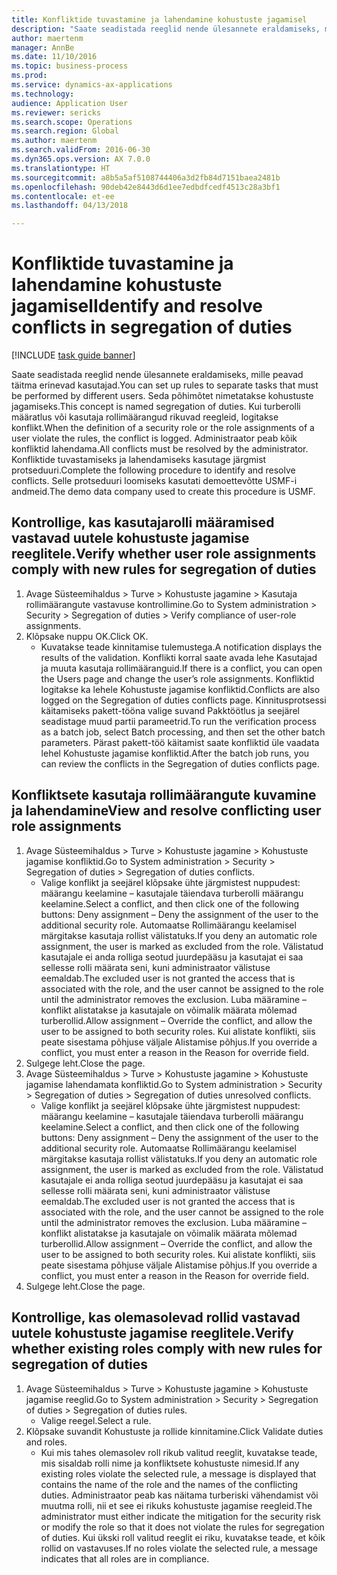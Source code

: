 ```yaml
--- 
title: Konfliktide tuvastamine ja lahendamine kohustuste jagamisel
description: "Saate seadistada reeglid nende ülesannete eraldamiseks, mille peavad täitma erinevad kasutajad."
author: maertenm
manager: AnnBe
ms.date: 11/10/2016
ms.topic: business-process
ms.prod: 
ms.service: dynamics-ax-applications
ms.technology: 
audience: Application User
ms.reviewer: sericks
ms.search.scope: Operations
ms.search.region: Global
ms.author: maertenm
ms.search.validFrom: 2016-06-30
ms.dyn365.ops.version: AX 7.0.0
ms.translationtype: HT
ms.sourcegitcommit: a8b5a5af5108744406a3d2fb84d7151baea2481b
ms.openlocfilehash: 90deb42e8443d6d1ee7edbdfcedf4513c28a3bf1
ms.contentlocale: et-ee
ms.lasthandoff: 04/13/2018

---
```

# <a name="identify-and-resolve-conflicts-in-segregation-of-duties"></a><span data-ttu-id="7de33-103">Konfliktide tuvastamine ja lahendamine kohustuste jagamisel</span><span class="sxs-lookup"><span data-stu-id="7de33-103">Identify and resolve conflicts in segregation of duties</span></span>

[!INCLUDE [task guide banner](../../includes/task-guide-banner.md)]

<span data-ttu-id="7de33-104">Saate seadistada reeglid nende ülesannete eraldamiseks, mille peavad täitma erinevad kasutajad.</span><span class="sxs-lookup"><span data-stu-id="7de33-104">You can set up rules to separate tasks that must be performed by different users.</span></span> <span data-ttu-id="7de33-105">Seda põhimõtet nimetatakse kohustuste jagamiseks.</span><span class="sxs-lookup"><span data-stu-id="7de33-105">This concept is named segregation of duties.</span></span> <span data-ttu-id="7de33-106">Kui turberolli määratlus või kasutaja rollimäärangud rikuvad reegleid, logitakse konflikt.</span><span class="sxs-lookup"><span data-stu-id="7de33-106">When the definition of a security role or the role assignments of a user violate the rules, the conflict is logged.</span></span> <span data-ttu-id="7de33-107">Administraator peab kõik konfliktid lahendama.</span><span class="sxs-lookup"><span data-stu-id="7de33-107">All conflicts must be resolved by the administrator.</span></span> <span data-ttu-id="7de33-108">Konfliktide tuvastamiseks ja lahendamiseks kasutage järgmist protseduuri.</span><span class="sxs-lookup"><span data-stu-id="7de33-108">Complete the following procedure to identify and resolve conflicts.</span></span> <span data-ttu-id="7de33-109">Selle protseduuri loomiseks kasutati demoettevõtte USMF-i andmeid.</span><span class="sxs-lookup"><span data-stu-id="7de33-109">The demo data company used to create this procedure is USMF.</span></span>


## <a name="verify-whether-user-role-assignments-comply-with-new-rules-for-segregation-of-duties"></a><span data-ttu-id="7de33-110">Kontrollige, kas kasutajarolli määramised vastavad uutele kohustuste jagamise reeglitele.</span><span class="sxs-lookup"><span data-stu-id="7de33-110">Verify whether user role assignments comply with new rules for segregation of duties</span></span>
1. <span data-ttu-id="7de33-111">Avage Süsteemihaldus > Turve > Kohustuste jagamine > Kasutaja rollimäärangute vastavuse kontrollimine.</span><span class="sxs-lookup"><span data-stu-id="7de33-111">Go to System administration > Security > Segregation of duties > Verify compliance of user-role assignments.</span></span>
2. <span data-ttu-id="7de33-112">Klõpsake nuppu OK.</span><span class="sxs-lookup"><span data-stu-id="7de33-112">Click OK.</span></span>
    * <span data-ttu-id="7de33-113">Kuvatakse teade kinnitamise tulemustega.</span><span class="sxs-lookup"><span data-stu-id="7de33-113">A notification displays the results of the validation.</span></span>     <span data-ttu-id="7de33-114">Konflikti korral saate avada lehe Kasutajad ja muuta kasutaja rollimääranguid.</span><span class="sxs-lookup"><span data-stu-id="7de33-114">If there is a conflict, you can open the Users page and change the user’s role assignments.</span></span> <span data-ttu-id="7de33-115">Konfliktid logitakse ka lehele Kohustuste jagamise konfliktid.</span><span class="sxs-lookup"><span data-stu-id="7de33-115">Conflicts are also logged on the Segregation of duties conflicts page.</span></span>     <span data-ttu-id="7de33-116">Kinnitusprotsessi käitamiseks pakett-tööna valige suvand Pakktöötlus ja seejärel seadistage muud partii parameetrid.</span><span class="sxs-lookup"><span data-stu-id="7de33-116">To run the verification process as a batch job, select Batch processing, and then set the other batch parameters.</span></span> <span data-ttu-id="7de33-117">Pärast pakett-töö käitamist saate konfliktid üle vaadata lehel Kohustuste jagamise konfliktid.</span><span class="sxs-lookup"><span data-stu-id="7de33-117">After the batch job runs, you can review the conflicts in the Segregation of duties conflicts page.</span></span>  

## <a name="view-and-resolve-conflicting-user-role-assignments"></a><span data-ttu-id="7de33-118">Konfliktsete kasutaja rollimäärangute kuvamine ja lahendamine</span><span class="sxs-lookup"><span data-stu-id="7de33-118">View and resolve conflicting user role assignments</span></span>
1. <span data-ttu-id="7de33-119">Avage Süsteemihaldus > Turve > Kohustuste jagamine > Kohustuste jagamise konfliktid.</span><span class="sxs-lookup"><span data-stu-id="7de33-119">Go to System administration > Security > Segregation of duties > Segregation of duties conflicts.</span></span>
    * <span data-ttu-id="7de33-120">Valige konflikt ja seejärel klõpsake ühte järgmistest nuppudest: määrangu keelamine – kasutajale täiendava turberolli määrangu keelamine.</span><span class="sxs-lookup"><span data-stu-id="7de33-120">Select a conflict, and then click one of the following buttons:     Deny assignment – Deny the assignment of the user to the additional security role.</span></span> <span data-ttu-id="7de33-121">Automaatse Rollimäärangu keelamisel märgitakse kasutaja rollist välistatuks.</span><span class="sxs-lookup"><span data-stu-id="7de33-121">If you deny an automatic role assignment, the user is marked as excluded from the role.</span></span> <span data-ttu-id="7de33-122">Välistatud kasutajale ei anda rolliga seotud juurdepääsu ja kasutajat ei saa sellesse rolli määrata seni, kuni administraator välistuse eemaldab.</span><span class="sxs-lookup"><span data-stu-id="7de33-122">The excluded user is not granted the access that is associated with the role, and the user cannot be assigned to the role until the administrator removes the exclusion.</span></span>     <span data-ttu-id="7de33-123">Luba määramine – konflikt alistatakse ja kasutajale on võimalik määrata mõlemad turberollid.</span><span class="sxs-lookup"><span data-stu-id="7de33-123">Allow assignment – Override the conflict, and allow the user to be assigned to both security roles.</span></span> <span data-ttu-id="7de33-124">Kui alistate konflikti, siis peate sisestama põhjuse väljale Alistamise põhjus.</span><span class="sxs-lookup"><span data-stu-id="7de33-124">If you override a conflict, you must enter a reason in the Reason for override field.</span></span>  
2. <span data-ttu-id="7de33-125">Sulgege leht.</span><span class="sxs-lookup"><span data-stu-id="7de33-125">Close the page.</span></span>
3. <span data-ttu-id="7de33-126">Avage Süsteemihaldus > Turve > Kohustuste jagamine > Kohustuste jagamise lahendamata konfliktid.</span><span class="sxs-lookup"><span data-stu-id="7de33-126">Go to System administration > Security > Segregation of duties > Segregation of duties unresolved conflicts.</span></span>
    * <span data-ttu-id="7de33-127">Valige konflikt ja seejärel klõpsake ühte järgmistest nuppudest: määrangu keelamine – kasutajale täiendava turberolli määrangu keelamine.</span><span class="sxs-lookup"><span data-stu-id="7de33-127">Select a conflict, and then click one of the following buttons:     Deny assignment – Deny the assignment of the user to the additional security role.</span></span> <span data-ttu-id="7de33-128">Automaatse Rollimäärangu keelamisel märgitakse kasutaja rollist välistatuks.</span><span class="sxs-lookup"><span data-stu-id="7de33-128">If you deny an automatic role assignment, the user is marked as excluded from the role.</span></span> <span data-ttu-id="7de33-129">Välistatud kasutajale ei anda rolliga seotud juurdepääsu ja kasutajat ei saa sellesse rolli määrata seni, kuni administraator välistuse eemaldab.</span><span class="sxs-lookup"><span data-stu-id="7de33-129">The excluded user is not granted the access that is associated with the role, and the user cannot be assigned to the role until the administrator removes the exclusion.</span></span>     <span data-ttu-id="7de33-130">Luba määramine – konflikt alistatakse ja kasutajale on võimalik määrata mõlemad turberollid.</span><span class="sxs-lookup"><span data-stu-id="7de33-130">Allow assignment – Override the conflict, and allow the user to be assigned to both security roles.</span></span> <span data-ttu-id="7de33-131">Kui alistate konflikti, siis peate sisestama põhjuse väljale Alistamise põhjus.</span><span class="sxs-lookup"><span data-stu-id="7de33-131">If you override a conflict, you must enter a reason in the Reason for override field.</span></span>    
4. <span data-ttu-id="7de33-132">Sulgege leht.</span><span class="sxs-lookup"><span data-stu-id="7de33-132">Close the page.</span></span>

## <a name="verify-whether-existing-roles-comply-with-new-rules-for-segregation-of-duties"></a><span data-ttu-id="7de33-133">Kontrollige, kas olemasolevad rollid vastavad uutele kohustuste jagamise reeglitele.</span><span class="sxs-lookup"><span data-stu-id="7de33-133">Verify whether existing roles comply with new rules for segregation of duties</span></span>
1. <span data-ttu-id="7de33-134">Avage Süsteemihaldus > Turve > Kohustuste jagamine > Kohustuste jagamise reeglid.</span><span class="sxs-lookup"><span data-stu-id="7de33-134">Go to System administration > Security > Segregation of duties > Segregation of duties rules.</span></span>
    * <span data-ttu-id="7de33-135">Valige reegel.</span><span class="sxs-lookup"><span data-stu-id="7de33-135">Select a rule.</span></span>  
2. <span data-ttu-id="7de33-136">Klõpsake suvandit Kohustuste ja rollide kinnitamine.</span><span class="sxs-lookup"><span data-stu-id="7de33-136">Click Validate duties and roles.</span></span>
    * <span data-ttu-id="7de33-137">Kui mis tahes olemasolev roll rikub valitud reeglit, kuvatakse teade, mis sisaldab rolli nime ja konfliktsete kohustuste nimesid.</span><span class="sxs-lookup"><span data-stu-id="7de33-137">If any existing roles violate the selected rule, a message is displayed that contains the name of the role and the names of the conflicting duties.</span></span> <span data-ttu-id="7de33-138">Administraator peab kas näitama turberiski vähendamist või muutma rolli, nii et see ei rikuks kohustuste jagamise reegleid.</span><span class="sxs-lookup"><span data-stu-id="7de33-138">The administrator must either indicate the mitigation for the security risk or modify the role so that it does not violate the rules for segregation of duties.</span></span>     <span data-ttu-id="7de33-139">Kui ükski roll valitud reeglit ei riku, kuvatakse teade, et kõik rollid on vastavuses.</span><span class="sxs-lookup"><span data-stu-id="7de33-139">If no roles violate the selected rule, a message indicates that all roles are in compliance.</span></span>  


